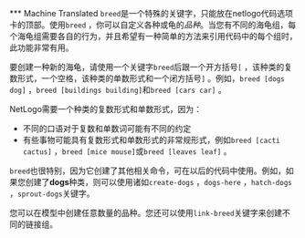 ﻿*** Machine Translated
`breed`是一个特殊的关键字，只能放在netlogo代码选项卡的顶部。使用`breed` ，你可以自定义各种或龟的*品种*。当您有不同的海龟组，每个海龟组需要各自的行为，并且希望有一种简单的方法来引用代码中的每个组时，此功能非常有用。

要创建一种新的海龟，请使用一个关键字`breed`后跟一个开方括号`[` ，该种类的复数形式，一个空格，该种类的单数形式和一个闭方括号`]` 。例如，`breed [dogs dog]` ，`breed [buildings building]`和`breed [cars car]` 。

NetLogo需要一个种类的复数形式和单数形式，因为：

- 不同的口语对于复数和单数词可能有不同的约定
- 有些事物可能具有复数形式和单数形式的非常规形式，例如`breed [cacti cactus]` ，`breed [mice mouse]`或`breed [leaves leaf]` 。


`breed`也很特别，因为它创建了其他相关命令，可在以后的代码中使用。例如，如果您创建了**dogs**种类，则可以使用诸如`create-dogs` ，`dogs-here` ，`hatch-dogs` ，`sprout-dogs`关键字。

您可以在模型中创建任意数量的品种。您还可以使用`link-breed`关键字来创建不同的链接组。